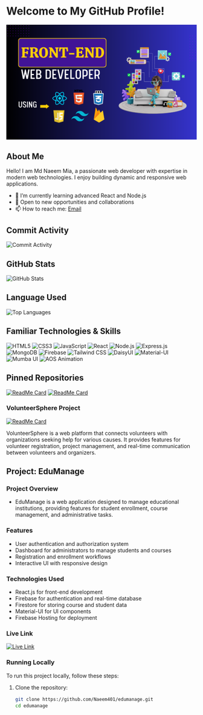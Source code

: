 # Welcome to My GitHub Profile!

![Banner Image](https://github.com/Naeemmia4/MdNaeemMia/blob/main/banner1.png)

## About Me

Hello! I am Md Naeem Mia, a passionate web developer with expertise in modern web technologies. I enjoy building dynamic and responsive web applications.

- 🌱 I’m currently learning advanced React and Node.js
- 💼 Open to new opportunities and collaborations
- 📫 How to reach me: [Email](mailto:mdnaeemm401@gmail.com)

## Commit Activity

![Commit Activity](https://img.shields.io/github/commit-activity/m/Naeem401/edumanage-server?style=flat-square)

## GitHub Stats

![GitHub Stats](https://github-readme-stats.vercel.app/api?username=Naeem401&show_icons=true&theme=radical)

## Language Used

![Top Languages](https://github-readme-stats.vercel.app/api/top-langs/?username=Naeem401&layout=compact&theme=radical)

## Familiar Technologies & Skills

![HTML5](https://img.shields.io/badge/-HTML5-E34F26?style=flat-square&logo=html5&logoColor=white)
![CSS3](https://img.shields.io/badge/-CSS3-1572B6?style=flat-square&logo=css3&logoColor=white)
![JavaScript](https://img.shields.io/badge/-JavaScript-F7DF1E?style=flat-square&logo=javascript&logoColor=black)
![React](https://img.shields.io/badge/-React-61DAFB?style=flat-square&logo=react&logoColor=black)
![Node.js](https://img.shields.io/badge/-Node.js-339933?style=flat-square&logo=node.js&logoColor=white)
![Express.js](https://img.shields.io/badge/-Express.js-000000?style=flat-square&logo=express&logoColor=white)
![MongoDB](https://img.shields.io/badge/-MongoDB-47A248?style=flat-square&logo=mongodb&logoColor=white)
![Firebase](https://img.shields.io/badge/-Firebase-FFCA28?style=flat-square&logo=firebase&logoColor=black)
![Tailwind CSS](https://img.shields.io/badge/-Tailwind%20CSS-38B2AC?style=flat-square&logo=tailwind-css&logoColor=white)
![DaisyUI](https://img.shields.io/badge/-DaisyUI-38B2AC?style=flat-square&logo=daisyui&logoColor=white)
![Material-UI](https://img.shields.io/badge/-Material%20UI-0081CB?style=flat-square&logo=material-ui&logoColor=white)
![Mumba UI](https://img.shields.io/badge/-Mumba%20UI-0081CB?style=flat-square&logo=mumba-ui&logoColor=white)
![AOS Animation](https://img.shields.io/badge/-AOS%20Animation-424242?style=flat-square&logo=aos&logoColor=white)

## Pinned Repositories

[![ReadMe Card](https://github-readme-stats.vercel.app/api/pin/?username=MdNaeemMia&repo=edumanage-server)](https://github.com/MdNaeemMia/edumanage-server)
[![ReadMe Card](https://github-readme-stats.vercel.app/api/pin/?username=MdNaeemMia&repo=edumanage)](https://github.com/MdNaeemMia/edumanage)
### VolunteerSphere Project

[![ReadMe Card](https://github-readme-stats.vercel.app/api/pin/?username=Naeem401&repo=VolunteerSphere)](https://github.com/Naeem401/VolunteerSphere)

VolunteerSphere is a web platform that connects volunteers with organizations seeking help for various causes. It provides features for volunteer registration, project management, and real-time communication between volunteers and organizers.


## Project: EduManage

### Project Overview

- EduManage is a web application designed to manage educational institutions, providing features for student enrollment, course management, and administrative tasks.

### Features

- User authentication and authorization system
- Dashboard for administrators to manage students and courses
- Registration and enrollment workflows
- Interactive UI with responsive design

### Technologies Used

- React.js for front-end development
- Firebase for authentication and real-time database
- Firestore for storing course and student data
- Material-UI for UI components
- Firebase Hosting for deployment

### Live Link

[![Live Link](https://img.shields.io/badge/-Live%20Link-9cf?style=flat-square)](https://edumanage-8f958.web.app/)

### Running Locally

To run this project locally, follow these steps:

1. Clone the repository:
   ```bash
   git clone https://github.com/Naeem401/edumanage.git
   cd edumanage
